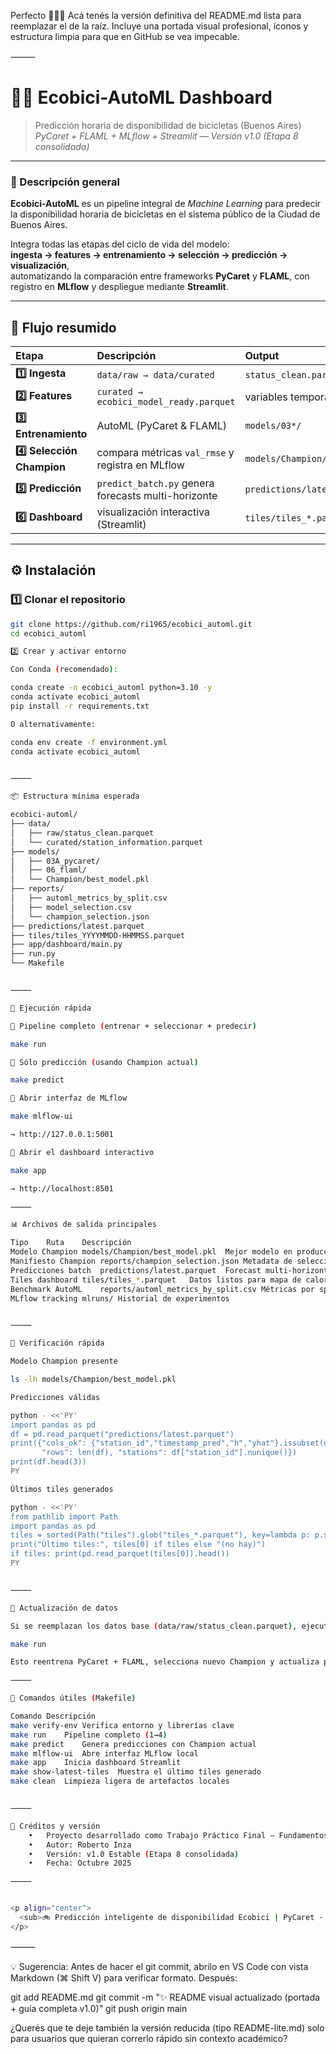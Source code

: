 Perfecto 🚴‍♂️💨
Acá tenés la versión definitiva del README.md lista para reemplazar el de la raíz.
Incluye una portada visual profesional, íconos y estructura limpia para que en GitHub se vea impecable.

⸻


# 🚴‍♂️ Ecobici-AutoML Dashboard  
> Predicción horaria de disponibilidad de bicicletas (Buenos Aires)  
> *PyCaret + FLAML + MLflow + Streamlit — Versión v1.0 (Etapa 8 consolidada)*  

---

### 📘 Descripción general  
**Ecobici-AutoML** es un pipeline integral de *Machine Learning* para predecir la disponibilidad horaria de bicicletas en el sistema público de la Ciudad de Buenos Aires.  

Integra todas las etapas del ciclo de vida del modelo:  
**ingesta → features → entrenamiento → selección → predicción → visualización**,  
automatizando la comparación entre frameworks **PyCaret** y **FLAML**, con registro en **MLflow** y despliegue mediante **Streamlit**.

---

## 🧭 Flujo resumido  

| Etapa | Descripción | Output |
|:--|:--|:--|
| **1️⃣ Ingesta** | `data/raw → data/curated` | `status_clean.parquet` |
| **2️⃣ Features** | `curated → ecobici_model_ready.parquet` | variables temporales, lags |
| **3️⃣ Entrenamiento** | AutoML (PyCaret & FLAML) | `models/03*/` |
| **4️⃣ Selección Champion** | compara métricas `val_rmse` y registra en MLflow | `models/Champion/best_model.pkl` |
| **5️⃣ Predicción** | `predict_batch.py` genera forecasts multi-horizonte | `predictions/latest.parquet` |
| **6️⃣ Dashboard** | visualización interactiva (Streamlit) | `tiles/tiles_*.parquet` |

---

## ⚙️ Instalación  

### 1️⃣ Clonar el repositorio  
```bash
git clone https://github.com/ri1965/ecobici_automl.git
cd ecobici_automl

2️⃣ Crear y activar entorno

Con Conda (recomendado):

conda create -n ecobici_automl python=3.10 -y
conda activate ecobici_automl
pip install -r requirements.txt

O alternativamente:

conda env create -f environment.yml
conda activate ecobici_automl


⸻

📦 Estructura mínima esperada

ecobici-automl/
├── data/
│   ├── raw/status_clean.parquet
│   └── curated/station_information.parquet
├── models/
│   ├── 03A_pycaret/
│   ├── 06_flaml/
│   └── Champion/best_model.pkl
├── reports/
│   ├── automl_metrics_by_split.csv
│   ├── model_selection.csv
│   └── champion_selection.json
├── predictions/latest.parquet
├── tiles/tiles_YYYYMMDD-HHMMSS.parquet
├── app/dashboard/main.py
├── run.py
└── Makefile


⸻

🚀 Ejecución rápida

🔸 Pipeline completo (entrenar + seleccionar + predecir)

make run

🔸 Sólo predicción (usando Champion actual)

make predict

🔸 Abrir interfaz de MLflow

make mlflow-ui

→ http://127.0.0.1:5001

🔸 Abrir el dashboard interactivo

make app

→ http://localhost:8501

⸻

📊 Archivos de salida principales

Tipo	Ruta	Descripción
Modelo Champion	models/Champion/best_model.pkl	Mejor modelo en producción
Manifiesto Champion	reports/champion_selection.json	Metadata de selección
Predicciones batch	predictions/latest.parquet	Forecast multi-horizonte
Tiles dashboard	tiles/tiles_*.parquet	Datos listos para mapa de calor
Benchmark AutoML	reports/automl_metrics_by_split.csv	Métricas por split
MLflow tracking	mlruns/	Historial de experimentos


⸻

🧩 Verificación rápida

Modelo Champion presente

ls -lh models/Champion/best_model.pkl

Predicciones válidas

python - <<'PY'
import pandas as pd
df = pd.read_parquet("predictions/latest.parquet")
print({"cols_ok": {"station_id","timestamp_pred","h","yhat"}.issubset(df.columns),
       "rows": len(df), "stations": df["station_id"].nunique()})
print(df.head(3))
PY

Últimos tiles generados

python - <<'PY'
from pathlib import Path
import pandas as pd
tiles = sorted(Path("tiles").glob("tiles_*.parquet"), key=lambda p: p.stat().st_mtime, reverse=True)
print("Último tiles:", tiles[0] if tiles else "(no hay)")
if tiles: print(pd.read_parquet(tiles[0]).head())
PY


⸻

🔁 Actualización de datos

Si se reemplazan los datos base (data/raw/status_clean.parquet), ejecutar nuevamente:

make run

Esto reentrena PyCaret + FLAML, selecciona nuevo Champion y actualiza predicciones / tiles.

⸻

🧹 Comandos útiles (Makefile)

Comando	Descripción
make verify-env	Verifica entorno y librerías clave
make run	Pipeline completo (1→4)
make predict	Genera predicciones con Champion actual
make mlflow-ui	Abre interfaz MLflow local
make app	Inicia dashboard Streamlit
make show-latest-tiles	Muestra el último tiles generado
make clean	Limpieza ligera de artefactos locales


⸻

🧠 Créditos y versión
	•	Proyecto desarrollado como Trabajo Práctico Final – Fundamentos de Aprendizaje Automático (Maestría en Ciencia de Datos, Univ. Austral)
	•	Autor: Roberto Inza
	•	Versión: v1.0 Estable (Etapa 8 consolidada)
	•	Fecha: Octubre 2025

⸻


<p align="center">
  <sub>🚲 Predicción inteligente de disponibilidad Ecobici | PyCaret · FLAML · MLflow · Streamlit · 2025 </sub>
</p>
```



⸻

💡 Sugerencia:
Antes de hacer el git commit, abrilo en VS Code con vista Markdown (⌘ Shift V) para verificar formato.
Después:

git add README.md
git commit -m "✨ README visual actualizado (portada + guía completa v1.0)"
git push origin main

¿Querés que te deje también la versión reducida (tipo README-lite.md) solo para usuarios que quieran correrlo rápido sin contexto académico?